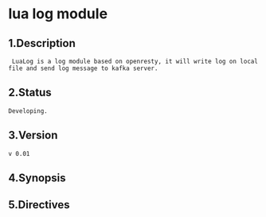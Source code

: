 lua log module
===================

1.Description
----------
     LuaLog is a log module based on openresty, it will write log on local file and send log message to kafka server.

2.Status
----------
	Developing.

3.Version
----------
	v 0.01

4.Synopsis
----------

5.Directives
----------
